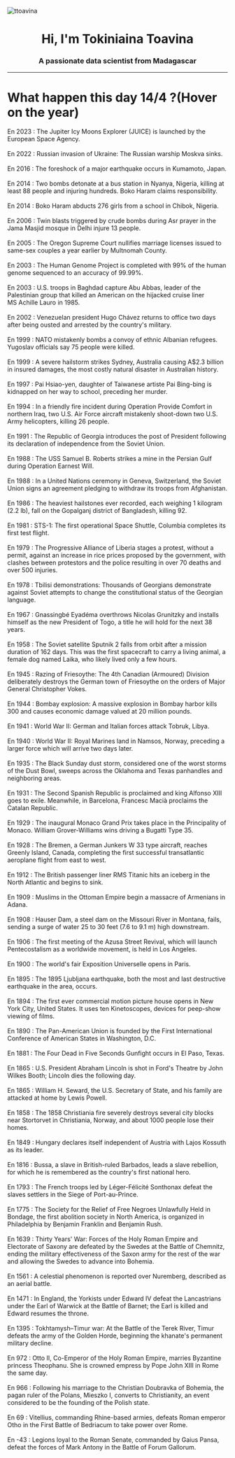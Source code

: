 
<p align="left"> <img src="https://komarev.com/ghpvc/?username=ttoavina&label=Profile%20views&color=0e75b6&style=flat" alt="ttoavina" /> </p>
<h1 align="center">Hi, I'm Tokiniaina Toavina</h1>
<h3 align="center">A passionate data scientist from Madagascar</h3>
    
<hr/>
<h1> What happen this day 14/4 ?(Hover on the year)</h1>

En 2023 : The Jupiter Icy Moons Explorer (JUICE) is launched by the European Space Agency.
<br/><br/>
En 2022 : Russian invasion of Ukraine: The Russian warship Moskva sinks.
<br/><br/>
En 2016 : The foreshock of a major earthquake occurs in Kumamoto, Japan.
<br/><br/>
En 2014 : Two bombs detonate at a bus station in Nyanya, Nigeria, killing at least 88 people and injuring hundreds. Boko Haram claims responsibility.
<br/><br/>
En 2014 : Boko Haram abducts 276 girls from a school in Chibok, Nigeria.
<br/><br/>
En 2006 : Twin blasts triggered by crude bombs during Asr prayer in the Jama Masjid mosque in Delhi injure 13 people.
<br/><br/>
En 2005 : The Oregon Supreme Court nullifies marriage licenses issued to same-sex couples a year earlier by Multnomah County.
<br/><br/>
En 2003 : The Human Genome Project is completed with 99% of the human genome sequenced to an accuracy of 99.99%.
<br/><br/>
En 2003 : U.S. troops in Baghdad capture Abu Abbas, leader of the Palestinian group that killed an American on the hijacked cruise liner MS Achille Lauro in 1985.
<br/><br/>
En 2002 : Venezuelan president Hugo Chávez returns to office two days after being ousted and arrested by the country's military.
<br/><br/>
En 1999 : NATO mistakenly bombs a convoy of ethnic Albanian refugees. Yugoslav officials say 75 people were killed.
<br/><br/>
En 1999 : A severe hailstorm strikes Sydney, Australia causing A$2.3 billion in insured damages, the most costly natural disaster in Australian history.
<br/><br/>
En 1997 : Pai Hsiao-yen, daughter of Taiwanese artiste Pai Bing-bing is kidnapped on her way to school, preceding her murder.
<br/><br/>
En 1994 : In a friendly fire incident during Operation Provide Comfort in northern Iraq, two U.S. Air Force aircraft mistakenly shoot-down two U.S. Army helicopters, killing 26 people.
<br/><br/>
En 1991 : The Republic of Georgia introduces the post of President following its declaration of independence from the Soviet Union.
<br/><br/>
En 1988 : The USS Samuel B. Roberts strikes a mine in the Persian Gulf during Operation Earnest Will.
<br/><br/>
En 1988 : In a United Nations ceremony in Geneva, Switzerland, the Soviet Union signs an agreement pledging to withdraw its troops from Afghanistan.
<br/><br/>
En 1986 : The heaviest hailstones ever recorded, each weighing 1 kilogram (2.2 lb), fall on the Gopalganj district of Bangladesh, killing 92.
<br/><br/>
En 1981 : STS-1: The first operational Space Shuttle, Columbia completes its first test flight.
<br/><br/>
En 1979 : The Progressive Alliance of Liberia stages a protest, without a permit, against an increase in rice prices proposed by the government, with clashes between protestors and the police resulting in over 70 deaths and over 500 injuries.
<br/><br/>
En 1978 : Tbilisi demonstrations: Thousands of Georgians demonstrate against Soviet attempts to change the constitutional status of the Georgian language.
<br/><br/>
En 1967 : Gnassingbé Eyadéma overthrows Nicolas Grunitzky and installs himself as the new President of Togo, a title he will hold for the next 38 years.
<br/><br/>
En 1958 : The Soviet satellite Sputnik 2 falls from orbit after a mission duration of 162 days. This was the first spacecraft to carry a living animal, a female dog named Laika, who likely lived only a few hours.
<br/><br/>
En 1945 : Razing of Friesoythe: The 4th Canadian (Armoured) Division deliberately destroys the German town of Friesoythe on the orders of Major General Christopher Vokes.
<br/><br/>
En 1944 : Bombay explosion: A massive explosion in Bombay harbor kills 300 and causes economic damage valued at 20 million pounds.
<br/><br/>
En 1941 : World War II: German and Italian forces attack Tobruk, Libya.
<br/><br/>
En 1940 : World War II: Royal Marines land in Namsos, Norway, preceding a larger force which will arrive two days later.
<br/><br/>
En 1935 : The Black Sunday dust storm, considered one of the worst storms of the Dust Bowl, sweeps across the Oklahoma and Texas panhandles and neighboring areas.
<br/><br/>
En 1931 : The Second Spanish Republic is proclaimed and king Alfonso XIII goes to exile. Meanwhile, in Barcelona, Francesc Macià proclaims the Catalan Republic.
<br/><br/>
En 1929 : The inaugural Monaco Grand Prix takes place in the Principality of Monaco. William Grover-Williams wins driving a Bugatti Type 35.
<br/><br/>
En 1928 : The Bremen, a German Junkers W 33 type aircraft, reaches Greenly Island, Canada, completing the first successful transatlantic aeroplane flight from east to west.
<br/><br/>
En 1912 : The British passenger liner RMS Titanic hits an iceberg in the North Atlantic and begins to sink.
<br/><br/>
En 1909 : Muslims in the Ottoman Empire begin a massacre of Armenians in Adana.
<br/><br/>
En 1908 : Hauser Dam, a steel dam on the Missouri River in Montana, fails, sending a surge of water 25 to 30 feet (7.6 to 9.1 m) high downstream.
<br/><br/>
En 1906 : The first meeting of the Azusa Street Revival, which will launch Pentecostalism as a worldwide movement, is held in Los Angeles.
<br/><br/>
En 1900 : The world's fair Exposition Universelle opens in Paris.
<br/><br/>
En 1895 : The 1895 Ljubljana earthquake, both the most and last destructive earthquake in the area, occurs.
<br/><br/>
En 1894 : The first ever commercial motion picture house opens in New York City, United States. It uses ten Kinetoscopes, devices for peep-show viewing of films.
<br/><br/>
En 1890 : The Pan-American Union is founded by the First International Conference of American States in Washington, D.C.
<br/><br/>
En 1881 : The Four Dead in Five Seconds Gunfight occurs in El Paso, Texas.
<br/><br/>
En 1865 : U.S. President Abraham Lincoln is shot in Ford's Theatre by John Wilkes Booth; Lincoln dies the following day.
<br/><br/>
En 1865 : William H. Seward, the U.S. Secretary of State, and his family are attacked at home by Lewis Powell.
<br/><br/>
En 1858 : The 1858 Christiania fire severely destroys several city blocks near Stortorvet in Christiania, Norway, and about 1000 people lose their homes.
<br/><br/>
En 1849 : Hungary declares itself independent of Austria with Lajos Kossuth as its leader.
<br/><br/>
En 1816 : Bussa, a slave in British-ruled Barbados, leads a slave rebellion, for which he is remembered as the country's first national hero.
<br/><br/>
En 1793 : The French troops led by Léger-Félicité Sonthonax defeat the slaves settlers in the Siege of Port-au-Prince.
<br/><br/>
En 1775 : The Society for the Relief of Free Negroes Unlawfully Held in Bondage, the first abolition society in North America, is organized in Philadelphia by Benjamin Franklin and Benjamin Rush.
<br/><br/>
En 1639 : Thirty Years' War: Forces of the Holy Roman Empire and Electorate of Saxony are defeated by the Swedes at the Battle of Chemnitz, ending the military effectiveness of the Saxon army for the rest of the war and allowing the Swedes to advance into Bohemia.
<br/><br/>
En 1561 : A celestial phenomenon is reported over Nuremberg, described as an aerial battle.
<br/><br/>
En 1471 : In England, the Yorkists under Edward IV defeat the Lancastrians under the Earl of Warwick at the Battle of Barnet; the Earl is killed and Edward resumes the throne.
<br/><br/>
En 1395 : Tokhtamysh–Timur war: At the Battle of the Terek River, Timur defeats the army of the Golden Horde, beginning the khanate's permanent military decline.
<br/><br/>
En 972 : Otto II, Co-Emperor of the Holy Roman Empire, marries Byzantine princess Theophanu. She is crowned empress by Pope John XIII in Rome the same day.
<br/><br/>
En 966 : Following his marriage to the Christian Doubravka of Bohemia, the pagan ruler of the Polans, Mieszko I, converts to Christianity, an event considered to be the founding of the Polish state.
<br/><br/>
En 69 : Vitellius, commanding Rhine-based armies, defeats Roman emperor Otho in the First Battle of Bedriacum to take power over Rome.
<br/><br/>
En -43 : Legions loyal to the Roman Senate, commanded by Gaius Pansa, defeat the forces of Mark Antony in the Battle of Forum Gallorum.
<br/><br/>
